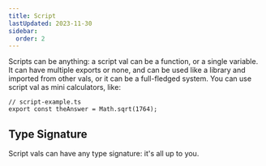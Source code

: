 ```yaml
---
title: Script
lastUpdated: 2023-11-30
sidebar:
  order: 2
---
```


Scripts can be anything: a script val can be a function, or a single variable.
It can have multiple exports or none, and can be used like a library and
imported from other vals, or it can be a full-fledged system. You can use
script val as mini calculators, like:

```tsx
// script-example.ts
export const theAnswer = Math.sqrt(1764);
```

## Type Signature

Script vals can have any type signature: it's all up to you.

